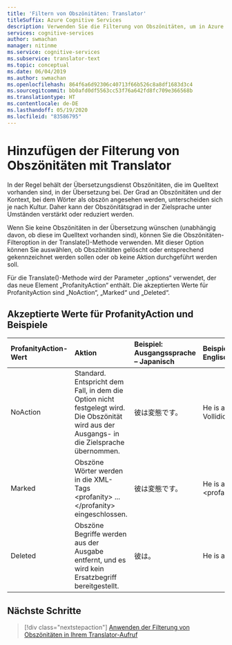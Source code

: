 ```yaml
---
title: 'Filtern von Obszönitäten: Translator'
titleSuffix: Azure Cognitive Services
description: Verwenden Sie die Filterung von Obszönitäten, um in Azure Cognitive Services Translator den Grad der Obszönität für Ihren übersetzten Text zu bestimmen.
services: cognitive-services
author: swmachan
manager: nitinme
ms.service: cognitive-services
ms.subservice: translator-text
ms.topic: conceptual
ms.date: 06/04/2019
ms.author: swmachan
ms.openlocfilehash: 864f6a6d92306c40713f66b526c8a8df1683d3c4
ms.sourcegitcommit: bb0afd0df5563cc53f76a642fd8fc709e366568b
ms.translationtype: HT
ms.contentlocale: de-DE
ms.lasthandoff: 05/19/2020
ms.locfileid: "83586795"
---
```

# <a name="add-profanity-filtering-with-the-translator"></a>Hinzufügen der Filterung von Obszönitäten mit Translator

In der Regel behält der Übersetzungsdienst Obszönitäten, die im Quelltext vorhanden sind, in der Übersetzung bei. Der Grad an Obszönitäten und der Kontext, bei dem Wörter als obszön angesehen werden, unterscheiden sich je nach Kultur. Daher kann der Obszönitätsgrad in der Zielsprache unter Umständen verstärkt oder reduziert werden.

Wenn Sie keine Obszönitäten in der Übersetzung wünschen (unabhängig davon, ob diese im Quelltext vorhanden sind), können Sie die Obszönitäten-Filteroption in der Translate()-Methode verwenden. Mit dieser Option können Sie auswählen, ob Obszönitäten gelöscht oder entsprechend gekennzeichnet werden sollen oder ob keine Aktion durchgeführt werden soll.

Für die Translate()-Methode wird der Parameter „options“ verwendet, der das neue Element „ProfanityAction“ enthält. Die akzeptierten Werte für ProfanityAction sind „NoAction“, „Marked“ und „Deleted“.

## <a name="accepted-values-of-profanityaction-and-examples"></a>Akzeptierte Werte für ProfanityAction und Beispiele
|ProfanityAction-Wert | Aktion | Beispiel: Ausgangssprache – Japanisch | Beispiel: Zielsprache – Englisch|
| :---|:---|:---|:---|
| NoAction | Standard. Entspricht dem Fall, in dem die Option nicht festgelegt wird. Die Obszönität wird aus der Ausgangs- in die Zielsprache übernommen. | 彼は変態です。 | He is a jerk. (Er ist ein Vollidiot.) |
| Marked | Obszöne Wörter werden in die XML-Tags \<profanity> ... \</profanity> eingeschlossen. | 彼は変態です。 | He is a \<profanity>jerk\</profanity>. |
| Deleted | Obszöne Begriffe werden aus der Ausgabe entfernt, und es wird kein Ersatzbegriff bereitgestellt. | 彼は。 | He is a. (Er ist ein.) |

## <a name="next-steps"></a>Nächste Schritte
> [!div class="nextstepaction"]
> [Anwenden der Filterung von Obszönitäten in Ihrem Translator-Aufruf](reference/v3-0-translate.md)
